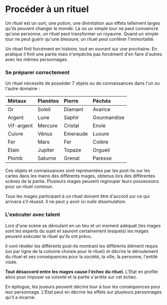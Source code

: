 # Procéder à un rituel

Un rituel est un sort, une potion, une divinitation aux effets tellement larges qu'ils peuvent changer le monde. Là où un simple tour ne peut convaincre qu'une personne, un rituel peut transformer un royaume. Quand un simple tour ne peut guérir qu'une blessure, un rituel peut  conférer l'immortalité.

Un rituel finit forcément en histoire, tout en ouvrant sur une prochaine. En pratique il finit une partie mais n'empêche pas forcément d'en faire d'autres avec les mêmes personnages.

### Se préparer correctement

Un rituel nécessite de posséder 7 objets ou de connaissances dans l'un ou l'autre domaine :

| Métaux | Planètes | Pierre | Péchés |
| :--- | :--- | :--- | :--- |
| Or | Soleil | Diamant | Avarice |
| Argent | Lune | Saphir | Gourmandise |
| Vif-argent | Mercure | Cristal | Envie |
| Cuivre | Vénus | Emeraude | Luxure |
| Fer | Mars | Fer | Colère |
| Etain | Jupiter | Topaze | Orgueil |
| Plomb | Saturne | Grenat | Paresse |

Ces objets et connaissances sont représentées par les post-its sur les cartes dans les mains des différents mages, obtenus lors des différentes scènes de la partie. Plusieurs mages peuvent regrouper leurs possessions pour un rituel commun.

Tous les mages participant à un rituel doivent être d'accord sur ce qui arrivera s'il réussit. Il ne peut y avoir ici nulle dissimulation.

### L'exécuter avec talent

Lors d'une scène se déroulant en un lieu et un moment adéquat \(les mages sont les experts du sujet et sauront certainement lesquels\) les mages peuvent exécuter le rituel qu'ils ont prévu.

Il vont révéler les différents post-its montrant les différents élément requis \(un par ligne de la colonne choisie pour le rituel\) et décrire le déroulement du rituel et ses conséquences pour la société, la ville, la personne, l'entité visée.

**Tout désaccord entre les mages cause l'échec du rituel.** L'Etat en profite alors pour imposer sa volonté et la partie s'arrête sur cet échec.

En épilogue, les joueurs peuvent décrire tour à tour les conséquences pour leur personnage. L'Etat peut en décrire les effets sur plusieurs personnages qu'il a incarné.

